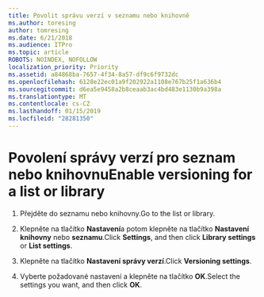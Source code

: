 ```yaml
---
title: Povolit správu verzí v seznamu nebo knihovně
ms.author: toresing
author: tomresing
ms.date: 6/21/2018
ms.audience: ITPro
ms.topic: article
ROBOTS: NOINDEX, NOFOLLOW
localization_priority: Priority
ms.assetid: a84868ba-7657-4f34-8a57-df9c6f9732dc
ms.openlocfilehash: 6128e22ec01a9f202922a1108e767b25f1a636b4
ms.sourcegitcommit: d6ea5e9458a2b8ceaab3ac4bd483e1130b9a398a
ms.translationtype: MT
ms.contentlocale: cs-CZ
ms.lasthandoff: 01/15/2019
ms.locfileid: "28281350"
---
```

# <a name="enable-versioning-for-a-list-or-library"></a><span data-ttu-id="4ce34-102">Povolení správy verzí pro seznam nebo knihovnu</span><span class="sxs-lookup"><span data-stu-id="4ce34-102">Enable versioning for a list or library</span></span>

1. <span data-ttu-id="4ce34-103">Přejděte do seznamu nebo knihovny.</span><span class="sxs-lookup"><span data-stu-id="4ce34-103">Go to the list or library.</span></span>
    
2. <span data-ttu-id="4ce34-104">Klepněte na tlačítko **Nastavení**a potom klepněte na tlačítko **Nastavení knihovny** nebo **seznamu**.</span><span class="sxs-lookup"><span data-stu-id="4ce34-104">Click **Settings**, and then click **Library settings** or **List settings**.</span></span>
    
3. <span data-ttu-id="4ce34-105">Klepněte na tlačítko **Nastavení správy verzí**.</span><span class="sxs-lookup"><span data-stu-id="4ce34-105">Click **Versioning settings**.</span></span>
    
4. <span data-ttu-id="4ce34-106">Vyberte požadované nastavení a klepněte na tlačítko **OK**.</span><span class="sxs-lookup"><span data-stu-id="4ce34-106">Select the settings you want, and then click **OK**.</span></span>
    

